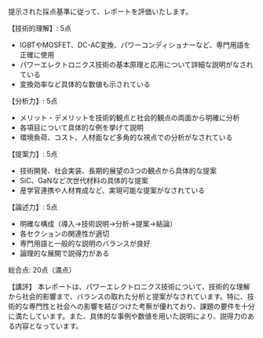 提示された採点基準に従って、レポートを評価いたします。

【技術的理解】: 5点
- IGBTやMOSFET、DC-AC変換、パワーコンディショナーなど、専門用語を正確に使用
- パワーエレクトロニクス技術の基本原理と応用について詳細な説明がなされている
- 変換効率など具体的な数値も示されている

【分析力】: 5点
- メリット・デメリットを技術的観点と社会的観点の両面から明確に分析
- 各項目について具体的な例を挙げて説明
- 環境負荷、コスト、人材面など多角的な視点での分析がなされている

【提案力】: 5点
- 技術開発、社会実装、長期的展望の3つの観点から具体的な提案
- SiC、GaNなど次世代材料の具体的な提案
- 産学官連携や人材育成など、実現可能な提案がなされている

【論述力】: 5点
- 明確な構成（導入→技術説明→分析→提案→結論）
- 各セクションの関連性が適切
- 専門用語と一般的な説明のバランスが良好
- 論理的な展開で説得力がある

総合点: 20点（満点）

【講評】
本レポートは、パワーエレクトロニクス技術について、技術的な理解から社会的影響まで、バランスの取れた分析と提案がなされています。特に、技術的な専門性と社会への影響を結びつけた考察が優れており、課題の要件を十分に満たしています。また、具体的な事例や数値を用いた説明により、説得力のある内容となっています。